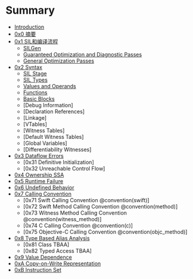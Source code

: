 # Summary

* [Introduction](README.md)
* [0x0 摘要](src/abstract.md)
* [0x1 SIL和编译流程](src/SILCompiler.md)
    * [SILGen](src/SILCompiler.md#SILGen)
    * [Guaranteed Optimization and Diagnostic Passes](src/SILCompiler.md)
    * [General Optimization Passes](src/SILCompiler.md)
* [0x2 Syntax](src/Syntax.md)
    * [SIL Stage](src/SILStage.md)
    * [SIL Types](src/types/SILTypes.md)
    * [Values and Operands](src/ValuesAndOperands.md)
    * [Functions](src/Functions.md)
    * [Basic Blocks](src/BasicBlocks.md)
    * [Debug Information]
    * [Declaration References]
    * [Linkage]
    * [VTables]
    * [Witness Tables]
    * [Default Witness Tables]
    * [Global Variables]
    * [Differentiability Witnesses]
* [0x3 Dataflow Errors](src/Dataflow.md)
    * [0x31 Definitive Initialization]
    * [0x32 Unreachable Control Flow]
* [0x4 Ownership SSA](src/OwnershipSSA.md)
* [0x5 Runtime Failure](src/RuntimeFailure.md)
* [0x6 Undefined Behavior](src/UndefinedBehavior.md)
* [0x7 Calling Convention](src/CallConvention.md)
    * [0x71 Swift Calling Convention @convention(swift)]
    * [0x72 Swift Method Calling Convention @convention(method)]
    * [0x73 Witness Method Calling Convention @convention(witness_method)]
    * [0x74 C Calling Convention @convention(c)]
    * [0x75 Objective-C Calling Convention @convention(objc_method)]
* [0x8 Type Based Alias Analysis](src/TBAA.md)
    * [0x81 Class TBAA]
    * [0x82 Typed Access TBAA]
* [0x9 Value Dependence](src/ValueDependence.md)
* [0xA Copy-on-Write Representation](src/Copy-on-Write.md)
* [0xB Instruction Set](src/Instructions/index.md)


